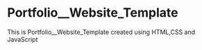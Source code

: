 # Portfolio__Website_Template
This is Portfolio__Website_Template created  using HTML,CSS and JavaScript
